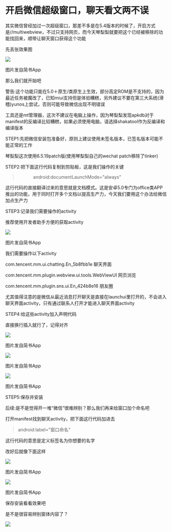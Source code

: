 # 开启微信超级窗口，聊天看文两不误

其实微信曾经加过一次超级窗口，那差不多是在5.4版本的时候了，开启方式是//multiwebview，不过只支持网页，而今天琴梨梨就要把这个已经被移除的功能找回来，顺带让聊天窗口获得这个功能

先丢张效果图﻿

![](http://upload-images.jianshu.io/upload_images/5660880-c3cba76c42d31347.png)

图片发自简书App

那么我们就开始吧

警告:这个功能只能在5.0＋原生/类原生上生效，部分高定ROM是不支持的，因为最近任务被魔改了，已知miui支持但是体验糟糕，另外建议不要在第三大系统(滑稽)yunos上尝试，否则可能导致微信出现不明错误

工具还是mt管理器，这次不建议在电脑上操作，因为琴梨梨发现apkdb对于manifest的反编译比较糟糕，如果必须使用电脑，请选择shakatool作为反编译和编译版本

STEP1:先把微信安装包准备好，原则上建议使用未签名版本，已签名版本可能不能正常的工作

琴梨梨这次使用6.5.19patch版(使用琴梨梨自己的wechat patch移除了tinker)

STEP2:把下面这行代码复制到剪贴板，这是我们操作的关键

>             android:documentLaunchMode="always" 

这行代码的直接翻译过来的意思就是文档模式。这是安卓5.0专门为office类APP推出的功能，用于同时打开多个文档以提高生产力，今天我们要用这个办法给微信加点生产力

STEP3:记录我们需要操作的activity

推荐使用开发者助手方便的获取activity﻿

![](http://upload-images.jianshu.io/upload_images/5660880-31ff08c4bdb994e4.png)

图片发自简书App

我们需要操作以下activity

com.tencent.mm.ui.chatting.En_5b8fbb1e 聊天界面

com.tencent.mm.plugin.webview.ui.tools.WebViewUI 网页浏览

com.tencent.mm.plugin.sns.ui.En_424b8e16 朋友圈

尤其值得注意的是微信从最近消息打开聊天是直接在launchui里打开的，不会进入聊天界面activity，只有通过联系人打开才能进入聊天界面activity

STEP4:给这些activity加入声明代码

﻿直接换行插入就行了，记得对齐

![](http://upload-images.jianshu.io/upload_images/5660880-c1cda0812aecfdb0.png)

图片发自简书App

![](http://upload-images.jianshu.io/upload_images/5660880-d59a76f37f021d8f.png)

图片发自简书App

![](http://upload-images.jianshu.io/upload_images/5660880-3d6f27708ec70ba4.png)

图片发自简书App

STEP5:保存并安装

后续:是不是觉得开一堆“微信”很难辨别？那么我们再来给窗口加个命名吧

打开manifest找到聊天activity，把下面这行代码加进去

>  android:label="窗口命名"

这行代码的意思是定义标签名为你想要的名字

改好后就像下面这样

![](http://upload-images.jianshu.io/upload_images/5660880-e4cdb2f08fb7e3bf.png)

图片发自简书App

![](http://upload-images.jianshu.io/upload_images/5660880-bf55cdb48bb52518.png)

图片发自简书App

保存安装看看效果吧

﻿是不是很容易辨别窗体内容了？

![](http://upload-images.jianshu.io/upload_images/5660880-dfd378d595695832.png)